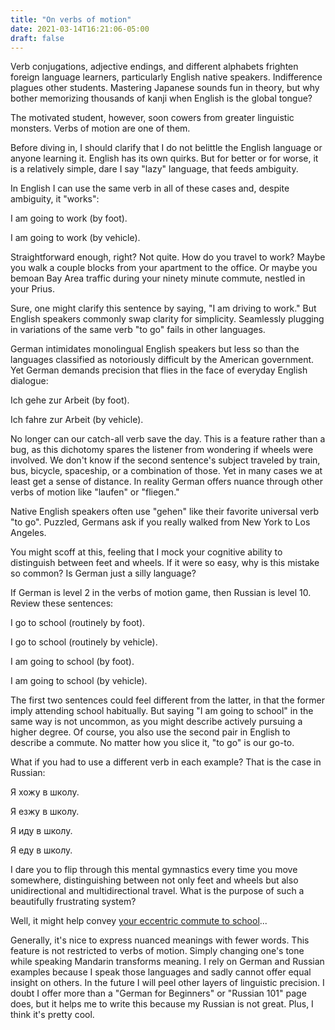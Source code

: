 ```yaml
---
title: "On verbs of motion"
date: 2021-03-14T16:21:06-05:00
draft: false
---
```

Verb conjugations, adjective endings, and different alphabets frighten foreign language learners, particularly English native speakers. Indifference plagues other students. Mastering Japanese sounds fun in theory, but why bother memorizing thousands of kanji when English is the global tongue?

The motivated student, however, soon cowers from greater linguistic monsters. Verbs of motion are one of them.

Before diving in, I should clarify that I do not belittle the English language or anyone learning it. English has its own quirks. But for better or for worse, it is a relatively simple, dare I say "lazy" language, that feeds ambiguity.

In English I can use the same verb in all of these cases and, despite ambiguity, it "works":

I am going to work (by foot).

I am going to work (by vehicle).

Straightforward enough, right? Not quite. How do you travel to work? Maybe you walk a couple blocks from your apartment to the office. Or maybe you 
bemoan Bay Area traffic during your ninety minute commute, nestled in your Prius.

Sure, one might clarify this sentence by saying, "I am driving to work." But English speakers commonly swap clarity for simplicity. Seamlessly plugging 
in variations of the same verb "to go" fails in other languages.

German intimidates monolingual English speakers but less so than the languages classified as notoriously difficult by the American government. Yet German 
demands precision that flies in the face of everyday English dialogue:

Ich gehe zur Arbeit (by foot).

Ich fahre zur Arbeit (by vehicle).

No longer can our catch-all verb save the day. This is a feature rather than a bug, as this dichotomy spares the listener from wondering if wheels were 
involved. We don't know if the second sentence's subject traveled by train, bus, bicycle, spaceship, or a combination of those. Yet in many cases we at 
least get a sense of distance. In reality German offers nuance through other verbs of motion like "laufen" or "fliegen."

Native English speakers often use "gehen" like their favorite universal verb "to go". Puzzled, Germans ask if you really walked from New York to Los 
Angeles.

You might scoff at this, feeling that I mock your cognitive ability to distinguish between feet and wheels. If it were so easy, why is this mistake so 
common? Is German just a silly language?

If German is level 2 in the verbs of motion game, then Russian is level 10. Review these sentences:

I go to school (routinely by foot).

I go to school (routinely by vehicle).

I am going to school (by foot).

I am going to school (by vehicle).

The first two sentences could feel different from the latter, in that the former imply attending school habitually. But saying "I am going to school" in 
the same way is not uncommon, as you might describe actively pursuing a higher degree. Of course, you also use the second pair in English to describe a 
commute. No matter how you slice it, "to go" is our go-to.

What if you had to use a different verb in each example? That is the case in Russian:

Я хожу в школу.

Я езжу в школу.

Я иду в школу.

Я еду в школу.

I dare you to flip through this mental gymnastics every time you move somewhere, distinguishing between not only feet and wheels but also unidirectional 
and multidirectional travel. What is the purpose of such a beautifully frustrating system?

Well, it might help convey [your eccentric commute to school](https://yewtu.be/watch?v=gv0FgNo_fWo)...

Generally, it's nice to express nuanced meanings with fewer words. This feature is not restricted to verbs of motion. Simply changing one's tone while 
speaking Mandarin transforms meaning. I rely on German and Russian examples because I speak those languages and sadly cannot offer equal insight on 
others. In the future I will peel other layers of linguistic precision. I doubt I offer more than a "German for Beginners" or "Russian 101" page does, 
but it helps me to write this because my Russian is not great. Plus, I think it's pretty cool.
